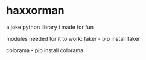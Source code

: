 # haxxorman
a joke python library i made for fun

modules needed for it to work:
faker - pip install faker

colorama - pip install colorama
